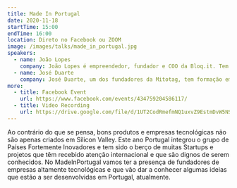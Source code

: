 ```yaml
---
title: Made In Portugal
date: 2020-11-18
startTime: 15:00
endTime: 16:00
location: Direto no Facebook ou ZOOM
image: /images/talks/made_in_portugal.jpg
speakers:
  - name: João Lopes
    company: João Lopes é empreendedor, fundador e COO da Bloq.it. Tem background em Engenharia Informática (Universidade do Minho) e descreve-se como um entusiasta por trazer à vida novas ideias. Tem particular interesse por tecnologias disruptivas como Inteligência Artificial e Automação, e já conduziu um podcast sobre Blockchain.
  - name: José Duarte
    company: José Duarte, um dos fundadores da Mitotag, tem formação em Bioquímica e é responsável pelo marketing, comunicação e gestão de presença da Mitotag nas redes sociais. Possui vasta experiência em design criativo e multimédia, incluindo formação em HTML e Javascript.
more:
  - title: Facebook Event
    url: https://www.facebook.com/events/434759204586117/
  - title: Video Recording
    url: https://drive.google.com/file/d/1UT2CodRmefmNQ1uxvZ9EstmDvW5NSGQu/view
---
```


Ao contrário do que se pensa, bons produtos e empresas tecnológicas não são apenas criados em Silicon Valley.
Este ano Portugal integrou o grupo de Países Fortemente Inovadores e tem sido o berço de muitas Startups e projetos que têm recebido atenção internacional e que são dignos de serem conhecidos.
No MadeInPortugal vamos ter a presença de fundadores de empresas altamente tecnológicas e que vão dar a conhecer algumas ideias que estão a ser desenvolvidas em Portugal, atualmente. 